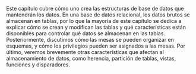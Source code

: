 Este capítulo cubre cómo uno crea las estructuras de base de datos que  mantendrán los datos. En una base de datos relacional, los datos brutos  se almacenan en tablas, por lo que la mayoría de este capítulo se dedica a explicar cómo se crean y modifican las tablas y qué características  están disponibles para controlar qué datos se almacenan en las tablas.  Posteriormente, discutimos cómo las mesas se pueden organizar en  esquemas, y cómo los privilegios pueden ser asignados a las mesas. Por  último, veremos brevemente otras características que afectan al  almacenamiento de datos, como herencia, partición de tablas, vistas,  funciones y disparadores.